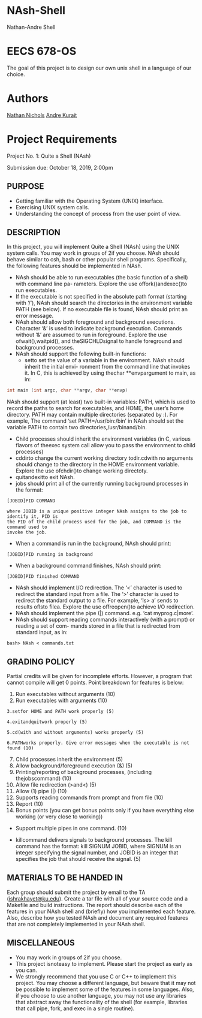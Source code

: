 # NAsh-Shell
Nathan-Andre Shell


# EECS 678-OS
The goal of this project is to design our own unix shell in a language of our choice. 

# Authors
[Nathan Nichols](https://github.com/natenichols)
[Andre Kurait](https://github.com/AndreKurait)


# Project Requirements

Project No. 1: Quite a Shell (NAsh)

Submission due: October 18, 2019, 2:00pm

## PURPOSE

- Getting familiar with the Operating System (UNIX) interface.
- Exercising UNIX system calls.
- Understanding the concept of process from the user point of view.

## DESCRIPTION

In this project, you will implement Quite a Shell (NAsh) using the UNIX system calls. You may
work in groups of 2if you choose. NAsh should behave similar to csh, bash or other popular shell
programs. Specifically, the following features should be implemented in NAsh.

- NAsh should be able to run executables (the basic function of a shell) with command line pa-
    rameters. Explore the use offork()andexec()to run executables.
- If the executable is not specified in the absolute path format (starting with ‘/’), NAsh should
    search the directories in the environment variable PATH (see below). If no executable file is found,
    NAsh should print an error message.
- NAsh should allow both foreground and background executions. Character ‘&’ is used to indicate
    background execution. Commands without ‘&’ are assumed to run in foreground. Explore the use
    ofwait(),waitpid(), and theSIGCHLDsignal to handle foreground and background processes.
- NAsh should support the following built-in functions:
    - setto set the value of a variable in the environment. NAsh should inherit the initial envi-
       ronment from the command line that invokes it. In C, this is achieved by using thechar
       \**envpargument to main, as in:

```cpp
int main (int argc, char **argv, char **envp)
```

NAsh should support (at least) two built-in variables: PATH, which is used to record the
paths to search for executables, and HOME, the user’s home directory. PATH may contain
multiple directories (separated by :). For example, The command ‘set PATH=/usr/bin:/bin’
in NAsh should set the variable PATH to contain two directories,/usr/binand/bin.

- Child processes should inherit the environment variables (in C, various flavors of theexec
    system call allow you to pass the environment to child processes)
- cddirto change the current working directory todir.cdwith no arguments should change
    to the directory in the HOME environment variable. Explore the use ofchdir()to change
    working directoty.
- quitandexitto exit NAsh.
- jobs should print all of the currently running background processes in the format:

```
[JOBID]PID COMMAND
```
```
where JOBID is a unique positive integer NAsh assigns to the job to identify it, PID is
the PID of the child process used for the job, and COMMAND is the command used to
invoke the job.
```

- When a command is run in the background, NAsh should print:

```
[JOBID]PID running in background
```
- When a background command finishes, NAsh should print:

```
[JOBID]PID finished COMMAND
```
- NAsh should implement I/O redirection. The ‘<’ character is used to redirect the standard input
    from a file. The ‘>’ character is used to redirect the standard output to a file. For example, ‘ls>
    a’ sends to results oflsto filea. Explore the use offreopen()to achieve I/O redirection.
- NAsh should implement the pipe (|) command. e.g. ‘cat myprog.c|more’.
- NAsh should support reading commands interactively (with a prompt) or reading a set of com-
    mands stored in a file that is redirected from standard input, as in:

```
bash> NAsh < commands.txt
```
## GRADING POLICY

Partial credits will be given for incomplete efforts. However, a program that cannot compile will get
0 points. Point breakdown for features is below:

1. Run executables without arguments (10)
2. Run executables with arguments (10)

```
3.setfor HOME and PATH work properly (5)
```
```
4.exitandquitwork properly (5)
```
```
5.cd(with and without arguments) works properly (5)
```
```
6.PATHworks properly. Give error messages when the executable is not found (10)
```
7. Child processes inherit the environment (5)
8. Allow background/foreground execution (&) (5)
9. Printing/reporting of background processes, (including thejobscommand) (10)
10. Allow file redirection (>and<) (5)
11. Allow (1) pipe (|) (10)
12. Supports reading commands from prompt and from file (10)
13. Report (10)
14. Bonus points (you can get bonus points only if you have everything else working (or very close to
working))
- Support multiple pipes in one command. (10)


- killcommand delivers signals to background processes. The kill command has the format:
    kill SIGNUM JOBID, where SIGNUM is an integer specifying the signal number, and JOBID
    is an integer that specifies the job that should receive the signal. (5)

## MATERIALS TO BE HANDED IN

Each group should submit the project by email to the TA (ishrakhayet@ku.edu). Create a tar file
with all of your source code and a Makefile and build instructions. The report should describe each of
the features in your NAsh shell and (briefly) how you implemented each feature. Also, describe how
you tested NAsh and document any required features that are not completely implemented in your
NAsh shell.

## MISCELLANEOUS

- You may work in groups of 2if you choose.
- This project isnoteasy to implement. Please start the project as early as you can.
- We strongly recommend that you use C or C++ to implement this project. You may choose a
    different language, but beware that it may not be possible to implement some of the features in
    some languages. Also, if you choose to use another language, you may not use any libraries that
    abstract away the functionality of the shell (for example, libraries that call pipe, fork, and exec
    in a single routine).

